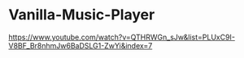# Vanilla-Music-Player

https://www.youtube.com/watch?v=QTHRWGn_sJw&list=PLUxC9I-V8BF_Br8nhmJw6BaDSLG1-ZwYi&index=7
